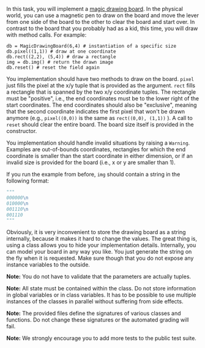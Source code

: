In this task, you will implement a [magic drawing board](https://en.wikipedia.org/wiki/Magna_Doodle). In the physical world, you can use a magnetic pen to draw on the board and move the lever from one side of the board to the other to clear the board and start over. In contrast to the board that you probably had as a kid, this time, you will draw with method calls. For example:

    db = MagicDrawingBoard(6,4) # instantiation of a specific size
    db.pixel((1,1)) # draw at one coordinate
    db.rect((2,2), (5,4)) # draw a rectangle
    img = db.img() # return the drawn image
    db.reset() # reset the field again

You implementation should have two methods to draw on the board. `pixel` just fills the pixel at the x/y tuple that is provided as the argument. `rect` fills a rectangle that is spanned by the two x/y coordinate tuples. The rectangle must be "positive", i.e., the end coordinates must be to the lower right of the start coordinates. The end coordinates should also be "exclusive", meaning that the second coordinate indicates the first pixel that won't be drawn anymore (e.g., `pixel((0,0))` is the same as `rect((0,0), (1,1))` ). A call to `reset` should clear the entire board. The board size itself is provided in the constructor.

You implementation should handle invalid situations by raising a `Warning`. Examples are out-of-bounds coordinates, rectangles for which the end coordinate is smaller than the start coordinate in either dimension, or if an invalid size is provided for the board (i.e., x or y are smaller than 1). 

If you run the example from before, `img` should contain a string in the following format:

```python
"""
000000\n
010000\n
001110\n
001110
"""
```

Obviously, it is very inconvenient to store the drawing board as a string internally, because it makes it hard to change the values. The great thing is, using a class allows you to hide your implementation details. Internally, you can model your board in any way you like. You just generate the string on the fly when it is requested. Make sure though that you do not expose any instance variables to the outside.

**Note:** You do not have to validate that the parameters are actually tuples.

**Note:** All state must be contained within the class. Do not store information in global variables or in class variables. It has to be possible to use multiple instances of the classes in parallel without suffering from side effects.

**Note:** The provided files define the signatures of various classes and functions. Do not change these signatures or the automated grading will fail.

**Note:** We strongly encourage you to add more tests to the public test suite.

